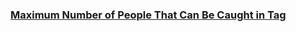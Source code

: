 ### [Maximum Number of People That Can Be Caught in Tag](https://leetcode.com/problems/maximum-number-of-people-that-can-be-caught-in-tag)

